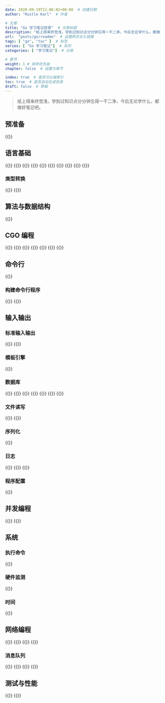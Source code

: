 ```yaml
---
date: 2020-09-19T21:06:02+08:00  # 创建日期
author: "Rustle Karl"  # 作者

# 文章
title: "Go 学习笔记目录"  # 文章标题
description: "纸上得来终觉浅，学到过知识点分分钟忘得一干二净，今后无论学什么，都做好笔记吧。"
url:  "posts/go/readme"  # 设置网页永久链接
tags: [ "go", "toc" ]  # 标签
series: [ "Go 学习笔记"]  # 系列
categories: [ "学习笔记"]  # 分类

# 章节
weight: 1 # 排序优先级
chapter: false  # 设置为章节

index: true  # 是否可以被索引
toc: true  # 是否自动生成目录
draft: false  # 草稿
---
```


> 纸上得来终觉浅，学到过知识点分分钟忘得一干二净，今后无论学什么，都做好笔记吧。

## 预准备

{{<card src="posts/go/doc/install">}}

## 语言基础

{{<card src="posts/go/abc/array">}}
{{<card src="posts/go/abc/string">}}
{{<card src="posts/go/abc/slice">}}
{{<card src="posts/go/abc/func">}}
{{<card src="posts/go/abc/method">}}
{{<card src="posts/go/abc/interface">}}
{{<card src="posts/go/abc/goroutine">}}
{{<card src="posts/go/abc/concurrent">}}
{{<card src="posts/go/abc/error">}}
{{<card src="posts/go/abc/attention">}}

### 类型转换

{{<card src="posts/go/abc/assert">}}
{{<card src="posts/go/libraries/standard/strconv">}}

## 算法与数据结构

{{<card src="posts/go/libraries/standard/rand">}}

## CGO 编程

{{<card src="posts/go/cgo/quickstart">}}
{{<card src="posts/go/cgo/intro">}}
{{<card src="posts/go/cgo/dll">}}
{{<card src="posts/go/cgo/func">}}
{{<card src="posts/go/cgo/link">}}
{{<card src="posts/go/cgo/type">}}
{{<card src="posts/go/cgo/internal">}}

## 命令行

{{<card src="posts/go/cmd/compile">}}

### 构建命令行程序

{{<card src="posts/go/libraries/tripartite/cobra">}}
{{<card src="posts/go/libraries/standard/flag">}}

## 输入输出

### 标准输入输出

{{<card src="posts/go/libraries/standard/bufio">}}
{{<card src="posts/go/libraries/standard/fmt">}}

### 模板引擎

{{<card src="posts/go/libraries/standard/template">}}

### 数据库

{{<card src="posts/go/libraries/tripartite/gorm">}}
{{<card src="posts/go/libraries/tripartite/sqlx">}}
{{<card src="posts/go/io/sqlite">}}
{{<card src="posts/go/libraries/tripartite/sqlcipher">}}
{{<card src="posts/go/io/mysql">}}
{{<card src="posts/go/io/redis">}}
{{<card src="posts/go/io/mongo">}}

### 文件读写

{{<card src="posts/go/libraries/tripartite/fsnotify">}}
{{<card src="posts/go/io/excel">}}

### 序列化

{{<card src="posts/go/libraries/standard/json">}}

### 日志

{{<card src="posts/go/libraries/standard/log">}}
{{<card src="posts/go/libraries/tripartite/logrus">}}
{{<card src="posts/go/libraries/tripartite/zap">}}

### 程序配置

{{<card src="posts/go/libraries/tripartite/viper">}}

## 并发编程

{{<card src="posts/go/libraries/standard/sync/pool">}}
{{<card src="posts/go/libraries/standard/context">}}

## 系统

### 执行命令

{{<card src="posts/go/libraries/standard/exec">}}

### 硬件监测

{{<card src="posts/go/libraries/tripartite/gopsutil">}}

### 时间

{{<card src="posts/go/libraries/standard/time">}}

## 网络编程

{{<card src="posts/go/web/http/cookie">}}
{{<card src="posts/go/web/http/httpclient">}}
{{<card src="posts/go/web/grpc">}}
{{<card src="posts/go/web/mqtt/intro">}}

### 消息队列

{{<card src="posts/go/web/mq/intro">}}
{{<card src="posts/go/web/mq/kafka">}}
{{<card src="posts/go/web/mq/nsq">}}
{{<card src="posts/go/web/mq/rabbitmq">}}

## 测试与性能

{{<card src="posts/go/doc/benchmark">}}
{{<card src="posts/go/doc/unittest">}}
